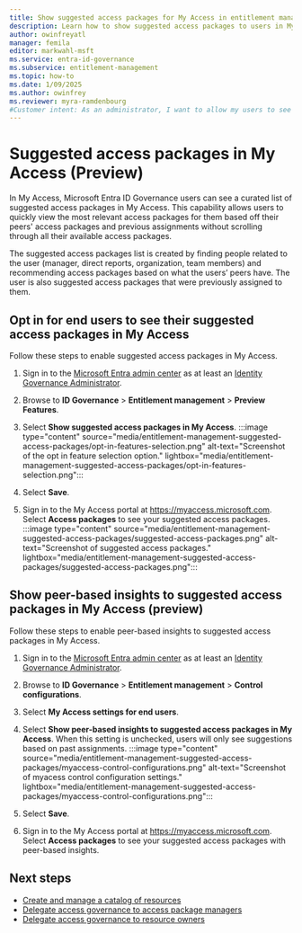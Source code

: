 ```yaml
---
title: Show suggested access packages for My Access in entitlement management (preview)
description: Learn how to show suggested access packages to users in My Access so they can quickly find the most relevant access packages.
author: owinfreyatl
manager: femila
editor: markwahl-msft
ms.service: entra-id-governance
ms.subservice: entitlement-management
ms.topic: how-to
ms.date: 1/09/2025
ms.author: owinfrey
ms.reviewer: myra-ramdenbourg
#Customer intent: As an administrator, I want to allow my users to see the access packages that are most relevant to them.
---
```


# Suggested access packages in My Access (Preview)

In My Access, Microsoft Entra ID Governance users can see a curated list of suggested access packages in My Access. This capability allows users to quickly view the most relevant access packages for them based off their peers' access packages and previous assignments without scrolling through all their available access packages.

The suggested access packages list is created by finding people related to the user (manager, direct reports, organization, team members) and recommending access packages based on what the users’ peers have. The user is also suggested access packages that were previously assigned to them.

## Opt in for end users to see their suggested access packages in My Access

Follow these steps to enable suggested access packages in My Access.

1. Sign in to the [Microsoft Entra admin center](https://entra.microsoft.com) as at least an [Identity Governance Administrator](../identity/role-based-access-control/permissions-reference.md#identity-governance-administrator).

1. Browse to **ID Governance** > **Entitlement management** > **Preview Features**.

1. Select **Show suggested access packages in My Access**. 
    :::image type="content" source="media/entitlement-management-suggested-access-packages/opt-in-features-selection.png" alt-text="Screenshot of the opt in feature selection option." lightbox="media/entitlement-management-suggested-access-packages/opt-in-features-selection.png":::
1. Select **Save**.

1. Sign in to the My Access portal at https://myaccess.microsoft.com. Select **Access packages** to see your suggested access packages.  
     :::image type="content" source="media/entitlement-management-suggested-access-packages/suggested-access-packages.png" alt-text="Screenshot of suggested access packages." lightbox="media/entitlement-management-suggested-access-packages/suggested-access-packages.png":::

## Show peer-based insights to suggested access packages in My Access (preview)

Follow these steps to enable peer-based insights to suggested access packages in My Access. 

1. Sign in to the [Microsoft Entra admin center](https://entra.microsoft.com) as at least an [Identity Governance Administrator](../identity/role-based-access-control/permissions-reference.md#identity-governance-administrator).

1. Browse to **ID Governance** > **Entitlement management** > **Control configurations**.

1. Select **My Access settings for end users**.

1. Select **Show peer-based insights to suggested access packages in My Access**. When this setting is unchecked, users will only see suggestions based on past assignments.
    :::image type="content" source="media/entitlement-management-suggested-access-packages/myaccess-control-configurations.png" alt-text="Screenshot of myacess control configuration settings." lightbox="media/entitlement-management-suggested-access-packages/myaccess-control-configurations.png":::
1. Select **Save**.

1. Sign in to the My Access portal at https://myaccess.microsoft.com. Select **Access packages** to see your suggested access packages with peer-based insights.


## Next steps

- [Create and manage a catalog of resources](entitlement-management-catalog-create.md)
- [Delegate access governance to access package managers](entitlement-management-delegate-managers.md)
- [Delegate access governance to resource owners](entitlement-management-delegate.md)